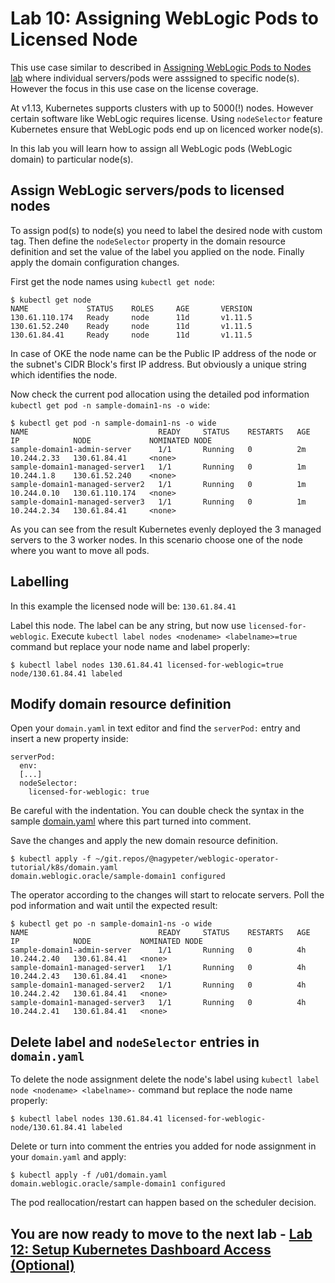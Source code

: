 # Lab 10: Assigning WebLogic Pods to Licensed Node #

This use case similar to described in [Assigning WebLogic Pods to Nodes lab](node.selector.md) where individual servers/pods were asssigned to specific node(s). However the focus in this use case on the license coverage.

At v1.13, Kubernetes supports clusters with up to 5000(!) nodes. However certain software like WebLogic requires license. Using `nodeSelector` feature Kubernetes ensure that WebLogic pods end up on licenced worker node(s).

In this lab you will learn how to assign all WebLogic pods (WebLogic domain) to particular node(s).

## Assign WebLogic servers/pods to licensed nodes ##

To assign pod(s) to node(s) you need to label the desired node with custom tag. Then define the `nodeSelector` property in the domain resource definition and set the value of the label you applied on the node. Finally apply the domain configuration changes.

First get the node names using `kubectl get node`:
```
$ kubectl get node
NAME             STATUS    ROLES     AGE       VERSION
130.61.110.174   Ready     node      11d       v1.11.5
130.61.52.240    Ready     node      11d       v1.11.5
130.61.84.41     Ready     node      11d       v1.11.5
```

In case of OKE the node name can be the Public IP address of the node or the subnet's CIDR Block's first IP address. But obviously a unique string which identifies the node.

Now check the current pod allocation using the detailed pod information `kubectl get pod -n sample-domain1-ns -o wide`:
```
$ kubectl get pod -n sample-domain1-ns -o wide
NAME                             READY     STATUS    RESTARTS   AGE       IP            NODE             NOMINATED NODE
sample-domain1-admin-server      1/1       Running   0          2m        10.244.2.33   130.61.84.41     <none>
sample-domain1-managed-server1   1/1       Running   0          1m        10.244.1.8    130.61.52.240    <none>
sample-domain1-managed-server2   1/1       Running   0          1m        10.244.0.10   130.61.110.174   <none>
sample-domain1-managed-server3   1/1       Running   0          1m        10.244.2.34   130.61.84.41     <none>
```

As you can see from the result Kubernetes evenly deployed the 3 managed servers to the 3 worker nodes. In this scenario choose one of the node where you want to move all pods.

## Labelling ##

In this example the licensed node will be: `130.61.84.41`

Label this node. The label can be any string, but now use `licensed-for-weblogic`. Execute `kubectl label nodes <nodename> <labelname>=true` command but replace your node name and label properly:
```
$ kubectl label nodes 130.61.84.41 licensed-for-weblogic=true
node/130.61.84.41 labeled
```
## Modify domain resource definition ##

Open your `domain.yaml` in text editor and find the `serverPod:` entry and insert a new property inside:
```
serverPod:
  env:
  [...]
  nodeSelector:
    licensed-for-weblogic: true
```
Be careful with the indentation. You can double check the syntax in the sample [domain.yaml](https://github.com/nagypeter/weblogic-operator-tutorial/blob/master/k8s/domain.yaml) where this part turned into comment.

Save the changes and apply the new domain resource definition.
```
$ kubectl apply -f ~/git.repos/@nagypeter/weblogic-operator-tutorial/k8s/domain.yaml
domain.weblogic.oracle/sample-domain1 configured
```
The operator according to the changes will start to relocate servers. Poll the pod information and wait until the expected result:
```
$ kubectl get po -n sample-domain1-ns -o wide
NAME                             READY     STATUS    RESTARTS   AGE       IP            NODE           NOMINATED NODE
sample-domain1-admin-server      1/1       Running   0          4h        10.244.2.40   130.61.84.41   <none>
sample-domain1-managed-server1   1/1       Running   0          4h        10.244.2.43   130.61.84.41   <none>
sample-domain1-managed-server2   1/1       Running   0          4h        10.244.2.42   130.61.84.41   <none>
sample-domain1-managed-server3   1/1       Running   0          4h        10.244.2.41   130.61.84.41   <none>
```

## Delete label and `nodeSelector` entries in `domain.yaml` ##

To delete the node assignment delete the node's label using `kubectl label node <nodename> <labelname>-` command but replace the node name properly:
```
$ kubectl label nodes 130.61.84.41 licensed-for-weblogic-
node/130.61.84.41 labeled
```
Delete or turn into comment the entries you added for node assignment in your `domain.yaml` and apply:
```
$ kubectl apply -f /u01/domain.yaml
domain.weblogic.oracle/sample-domain1 configured
```
The pod reallocation/restart can happen based on the scheduler decision.

## You are now ready to move to the next lab - [Lab 12: Setup Kubernetes Dashboard Access (Optional)](setup.kube.dashboard.md) ###
